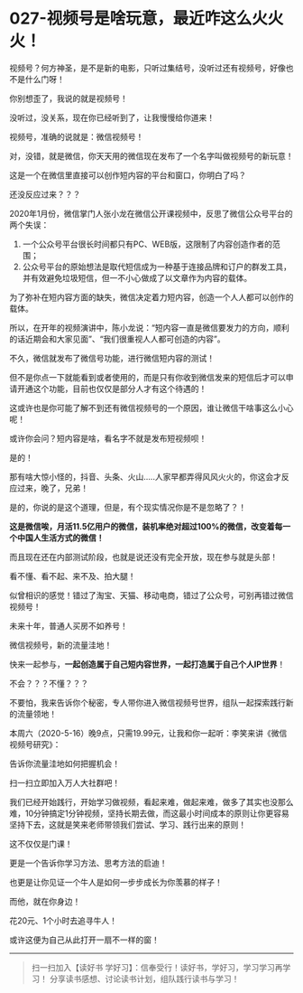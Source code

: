 # 027-视频号是啥玩意，最近咋这么火火火！

视频号？何方神圣，是不是新的电影，只听过集结号，没听过还有视频号，好像也不是什么门呀！

你别想歪了，我说的就是视频号！

没听过，没关系，现在你已经听到了，让我慢慢给你道来！

视频号，准确的说就是：微信视频号！

对，没错，就是微信，你天天用的微信现在发布了一个名字叫做视频号的新玩意！

这是一个在微信里直接可以创作短内容的平台和窗口，你明白了吗？

还没反应过来？？？

2020年1月份，微信掌门人张小龙在微信公开课视频中，反思了微信公众号平台的两个失误：

1. 一个公众号平台很长时间都只有PC、WEB版，这限制了内容创造作者的范围；
2. 公众号平台的原始想法是取代短信成为一种基于连接品牌和订户的群发工具，并有效避免垃圾短信，但一不小心做成了以文章作为内容的载体。

为了弥补在短内容方面的缺失，微信决定着力短内容，创造一个人人都可以创作的载体。

所以，在开年的视频演讲中，陈小龙说：“短内容一直是微信要发力的方向，顺利的话近期会和大家见面”、“我们很重视人人都可创造的内容”。

不久，微信就发布了微信号功能，进行微信短内容的测试！

但不是你点一下就能看到或者使用的，而是只有你收到微信发来的短信后才可以申请开通这个功能，目前也仅仅是部分人才有这个待遇的！

这或许也是你可能了解不到还有微信视频号的一个原因，谁让微信干啥事这么小心呢！

或许你会问？短内容是啥，看名字不就是发布短视频呗！

是的！

那有啥大惊小怪的，抖音、头条、火山.....人家早都弄得风风火火的，你这会才反应过来，晚了，兄弟！

是的，你说的是这个道理，但是，有个现实情况你是不是忽略了？！

**这是微信唉，月活11.5亿用户的微信，装机率绝对超过100%的微信，改变着每一个中国人生活方式的微信！**

而且现在还在内部测试阶段，也就是说还没有完全开放，现在参与就是头部！

看不懂、看不起、来不及、拍大腿！

似曾相识的感觉！错过了淘宝、天猫、移动电商，错过了公众号，可别再错过微信视频号！

未来十年，普通人买房不如养号！

微信视频号，新的流量洼地！

快来一起参与，**一起创造属于自己短内容世界，一起打造属于自己个人IP世界**！

不会？？？不懂？？？

不要怕，我来告诉你个秘密，专人带你进入微信视频号世界，组队一起探索践行新的流量领地！

本周六（2020-5-16）晚9点，只需19.99元，让我和你一起听：李笑来讲《微信视频号研究》：

告诉你流量洼地如何把握机会！

扫一扫立即加入万人大社群吧！



我们已经开始践行，开始学习做视频，看起来难，做起来难，做多了其实也没那么难，10分钟搞定1分钟视频，坚持长期去做，而这最小时间成本的原则让你更容易坚持下去，这就是笑来老师带领我们尝试、学习、践行出来的原则！

这不仅仅是门课！

更是一个告诉你学习方法、思考方法的启迪！

也更是让你见证一个牛人是如何一步步成长为你羡慕的样子！

而他，就在你身边！

花20元、1个小时去追寻牛人！

或许这便为自己从此打开一扇不一样的窗！





------

> 扫一扫加入【读好书 学好习】：信奉受行！读好书，学好习，学习学习再学习！ 分享读书感想、讨论读书计划，组队践行读书与学习！


